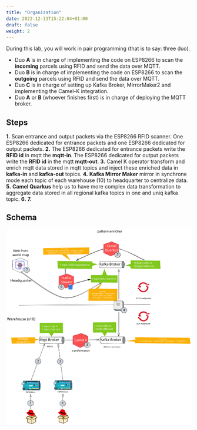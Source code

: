 ```yaml
---
title: "Organization"
date: 2022-12-13T15:22:04+01:00
draft: false
weight: 2
---
```


During this lab, you will work in pair programming (that is to say: three duo).

* Duo **A** is in charge of implementing the code on ESP8266 to scan the **incoming** parcels using RFID and send the data over MQTT.
* Duo **B** is in charge of implementing the code on ESP8266 to scan the **outgoing** parcels using RFID and send the data over MQTT.
* Duo **C** is in charge of setting up Kafka Broker, MirrorMaker2 and implementing the Camel-K integration.
* Duo **A** or **B** (whoever finishes first) is in charge of deploying the MQTT broker.

## Steps

**1.** Scan entrance and output packets via the ESP8266 RFID scanner. One ESP8266 dedicated for entrance packets and one ESP8266 dedicated for output packets.
**2.** The ESP8266 dedicated for entrance packets write the **RFID id** in mqtt the **mqtt-in**. The ESP8266 dedicated for output packets write the **RFID id** in the mqtt **mqtt-out**.
**3.** Camel K operator transform and enrich mqtt data stored in mqtt topics and inject these enriched data in **kafka-in** and **kafka-out** topics.
**4.** **Kafka Mirror Maker** mirror in synchrone mode each topic of each warehouse (10) to headquarter to centralize data.
**5.** **Camel Quarkus** help us to have more complex data transformation to aggregate data stored in all regional kafka topics in one and uniq kafka topic.
**6.**
**7.**


## Schema

![use_case](/images/detailled-schema.svg)

